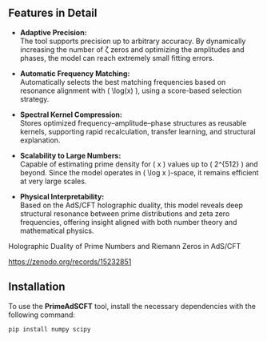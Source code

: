 ## Features in Detail

- **Adaptive Precision:**  
  The tool supports precision up to arbitrary accuracy. By dynamically increasing the number of ζ zeros and optimizing the amplitudes and phases, the model can reach extremely small fitting errors.

- **Automatic Frequency Matching:**  
  Automatically selects the best matching frequencies based on resonance alignment with \( \log(x) \), using a score-based selection strategy.

- **Spectral Kernel Compression:**  
  Stores optimized frequency–amplitude–phase structures as reusable kernels, supporting rapid recalculation, transfer learning, and structural explanation.

- **Scalability to Large Numbers:**  
  Capable of estimating prime density for \( x \) values up to \( 2^{512} \) and beyond. Since the model operates in \( \log x \)-space, it remains efficient at very large scales.

- **Physical Interpretability:**  
  Based on the AdS/CFT holographic duality, this model reveals deep structural resonance between prime distributions and zeta zero frequencies, offering insight aligned with both number theory and mathematical physics.



Holographic Duality of Prime Numbers and Riemann Zeros in AdS/CFT

 https://zenodo.org/records/15232851



## **Installation**

To use the **PrimeAdSCFT** tool, install the necessary dependencies with the following command:

```bash
pip install numpy scipy


 


